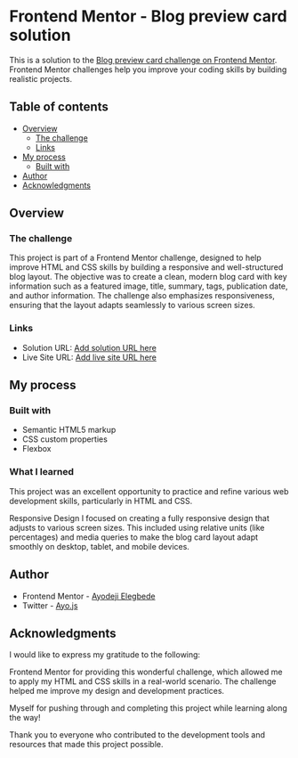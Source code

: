 # Frontend Mentor - Blog preview card solution

This is a solution to the [Blog preview card challenge on Frontend Mentor](https://www.frontendmentor.io/challenges/blog-preview-card-ckPaj01IcS). Frontend Mentor challenges help you improve your coding skills by building realistic projects.

## Table of contents

- [Overview](#overview)
  - [The challenge](#the-challenge)
  - [Links](#links)
- [My process](#my-process)
  - [Built with](#built-with)
- [Author](#author)
- [Acknowledgments](#acknowledgments)

## Overview

### The challenge

This project is part of a Frontend Mentor challenge, designed to help improve HTML and CSS skills by building a responsive and well-structured blog layout. The objective was to create a clean, modern blog card with key information such as a featured image, title, summary, tags, publication date, and author information. The challenge also emphasizes responsiveness, ensuring that the layout adapts seamlessly to various screen sizes.

### Links

- Solution URL: [Add solution URL here](https://your-solution-url.com)
- Live Site URL: [Add live site URL here](https://your-live-site-url.com)

## My process

### Built with

- Semantic HTML5 markup
- CSS custom properties
- Flexbox

### What I learned

This project was an excellent opportunity to practice and refine various web development skills, particularly in HTML and CSS.

Responsive Design
I focused on creating a fully responsive design that adjusts to various screen sizes. This included using relative units (like percentages) and media queries to make the blog card layout adapt smoothly on desktop, tablet, and mobile devices.

## Author

- Frontend Mentor - [Ayodeji Elegbede](https://www.frontendmentor.io/profile/Goodboy619)
- Twitter - [Ayo.js](https://www.X.com/@_ayothegreat)

## Acknowledgments

I would like to express my gratitude to the following:

Frontend Mentor for providing this wonderful challenge, which allowed me to apply my HTML and CSS skills in a real-world scenario. The challenge helped me improve my design and development practices.

Myself for pushing through and completing this project while learning along the way!

Thank you to everyone who contributed to the development tools and resources that made this project possible.
#
